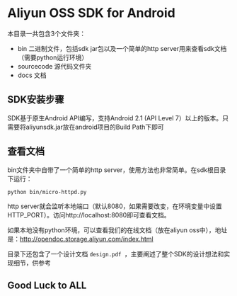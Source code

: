 # Aliyun OSS SDK for Android

本目录一共包含3个文件夹：

* bin 二进制文件，包括sdk jar包以及一个简单的http server用来查看sdk文档（需要python运行环境）
* sourcecode 源代码文件夹
* docs 文档

## SDK安装步骤 ##
SDK基于原生Android API编写，支持Android 2.1 (API Level 7）以上的版本。只需要将aliyunsdk.jar放在android项目的Build Path下即可

## 查看文档 ##
bin文件夹中自带了一个简单的http server，使用方法也非常简单。在sdk根目录下运行：

	python bin/micro-httpd.py

http server就会监听本地端口（默认8080，如果需要改变，在环境变量中设置HTTP_PORT）。访问http://localhost:8080即可查看文档。

如果本地没有python环境，可以查看我们的在线文档（放在aliyun oss中），地址是：http://opendoc.storage.aliyun.com/index.html

目录下还包含了一个设计文档 `design.pdf `，主要阐述了整个SDK的设计想法和实现细节，供参考

## Good Luck to ALL ##
